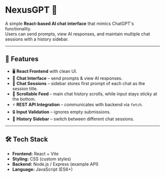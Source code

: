 # NexusGPT 🚀

A simple **React-based AI chat interface** that mimics ChatGPT's functionality.  
Users can send prompts, view AI responses, and maintain multiple chat sessions with a history sidebar.

---

## 📌 Features
- 🖥️ **React Frontend** with clean UI.  
- 💬 **Chat Interface** – send prompts & view AI responses.  
- 📂 **Chat Sessions** – sidebar stores first prompt of each chat as the session title.  
- 📜 **Scrollable Feed** – main chat history scrolls, while input stays sticky at the bottom.  
- ⚡ **REST API Integration** – communicates with backend via `fetch`.  
- 🔒 **Input Validation** – ignores empty submissions.  
- 📖 **History Sidebar** – switch between different chat sessions.  

---

## 🛠️ Tech Stack
- **Frontend:** React + Vite  
- **Styling:** CSS (custom styles)  
- **Backend:** Node.js / Express (example API)  
- **Language:** JavaScript (ES6+)  
